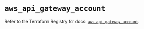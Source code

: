 # `aws_api_gateway_account`

Refer to the Terraform Registry for docs: [`aws_api_gateway_account`](https://registry.terraform.io/providers/hashicorp/aws/6.12.0/docs/resources/api_gateway_account).
